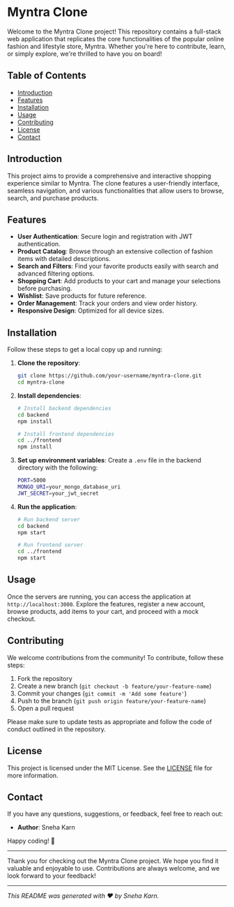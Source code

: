 # Myntra Clone

Welcome to the Myntra Clone project! This repository contains a full-stack web application that replicates the core functionalities of the popular online fashion and lifestyle store, Myntra. Whether you're here to contribute, learn, or simply explore, we're thrilled to have you on board!

## Table of Contents

- [Introduction](#introduction)
- [Features](#features)
- [Installation](#installation)
- [Usage](#usage)
- [Contributing](#contributing)
- [License](#license)
- [Contact](#contact)

## Introduction

This project aims to provide a comprehensive and interactive shopping experience similar to Myntra. The clone features a user-friendly interface, seamless navigation, and various functionalities that allow users to browse, search, and purchase products.

## Features

- **User Authentication**: Secure login and registration with JWT authentication.
- **Product Catalog**: Browse through an extensive collection of fashion items with detailed descriptions.
- **Search and Filters**: Find your favorite products easily with search and advanced filtering options.
- **Shopping Cart**: Add products to your cart and manage your selections before purchasing.
- **Wishlist**: Save products for future reference.
- **Order Management**: Track your orders and view order history.
- **Responsive Design**: Optimized for all device sizes.


## Installation

Follow these steps to get a local copy up and running:

1. **Clone the repository**:
   ```sh
   git clone https://github.com/your-username/myntra-clone.git
   cd myntra-clone
   ```

2. **Install dependencies**:
   ```sh
   # Install backend dependencies
   cd backend
   npm install

   # Install frontend dependencies
   cd ../frontend
   npm install
   ```

3. **Set up environment variables**:
   Create a `.env` file in the backend directory with the following:
   ```sh
   PORT=5000
   MONGO_URI=your_mongo_database_uri
   JWT_SECRET=your_jwt_secret
   ```

4. **Run the application**:
   ```sh
   # Run backend server
   cd backend
   npm start

   # Run frontend server
   cd ../frontend
   npm start
   ```

## Usage

Once the servers are running, you can access the application at `http://localhost:3000`. Explore the features, register a new account, browse products, add items to your cart, and proceed with a mock checkout.

## Contributing

We welcome contributions from the community! To contribute, follow these steps:

1. Fork the repository
2. Create a new branch (`git checkout -b feature/your-feature-name`)
3. Commit your changes (`git commit -m 'Add some feature'`)
4. Push to the branch (`git push origin feature/your-feature-name`)
5. Open a pull request

Please make sure to update tests as appropriate and follow the code of conduct outlined in the repository.

## License

This project is licensed under the MIT License. See the [LICENSE](LICENSE) file for more information.

## Contact

If you have any questions, suggestions, or feedback, feel free to reach out:

- **Author**: Sneha Karn

Happy coding! 🎉

---

Thank you for checking out the Myntra Clone project. We hope you find it valuable and enjoyable to use. Contributions are always welcome, and we look forward to your feedback!

---

*This README was generated with ❤️ by Sneha Karn.*

